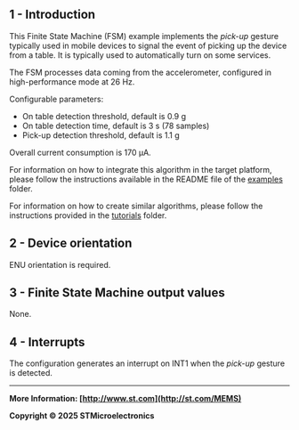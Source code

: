 ## 1 - Introduction

This Finite State Machine (FSM) example implements the *pick-up* gesture typically used in mobile devices to signal the event of picking up the device from a table. It is typically used to automatically turn on some services.

The FSM processes data coming from the accelerometer, configured in high-performance mode at 26 Hz.

Configurable parameters:

- On table detection threshold, default is 0.9 g
- On table detection time, default is 3 s (78 samples)
- Pick-up detection threshold, default is 1.1 g

Overall current consumption is 170 µA.

For information on how to integrate this algorithm in the target platform, please follow the instructions available in the README file of the [examples](../../../examples) folder.

For information on how to create similar algorithms, please follow the instructions provided in the [tutorials](../../../tutorials) folder.

## 2 - Device orientation

ENU orientation is required.

## 3 - Finite State Machine output values

None.

## 4 - Interrupts

The configuration generates an interrupt on INT1 when the *pick-up* gesture is detected.

------

**More Information: [http://www.st.com](http://st.com/MEMS)**

**Copyright © 2025 STMicroelectronics**


